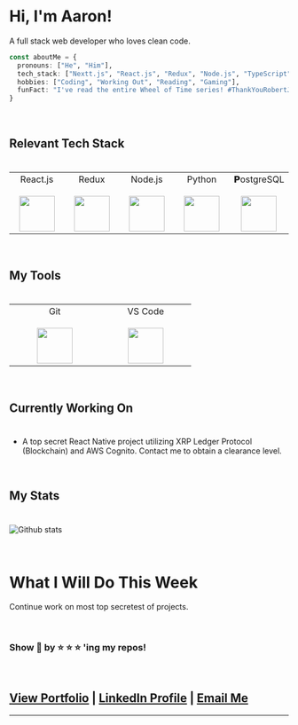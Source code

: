 # Hi, I'm Aaron!

A full stack web developer who loves clean code.

```julia
const aboutMe = {
  pronouns: ["He", "Him"],
  tech_stack: ["Nextt.js", "React.js", "Redux", "Node.js", "TypeScript", "Git", "Postgres", "Tailwind"],
  hobbies: ["Coding", "Working Out", "Reading", "Gaming"],
  funFact: "I've read the entire Wheel of Time series! #ThankYouRobertJordan";
}
```

<br>

## Relevant Tech Stack

#

<table>
  <tbody>
    <tr valign="top">
      <td width="25%" align="center">
        <span>React.js</span><br><br>
        <img height="64px" src="https://cdn.svgporn.com/logos/react.svg">
      </td>
      <td width="25%" align="center">
        <span>Redux</span><br><br>
        <img height="64px" src="https://cdn.svgporn.com/logos/redux.svg">
      </td>
      <td width="25%" align="center">
        <span>Node.js</span><br><br>
        <img height="64px" src="https://cdn.svgporn.com/logos/nodejs-icon.svg">
      </td>
      <td width="25%" align="center">
        <span>Python</span><br><br>
        <img height="64px" src="https://cdn.svgporn.com/logos/python.svg">
      </td>
      <td width="25%" align="center">
        <span>𝗣ostgreSQL</span><br><br>
        <img height="64px" src="https://cdn.svgporn.com/logos/postgresql.svg">
      </td>
    </tr>
  </tbody>
</table>

<br>

## My Tools

#

<table>
  <tbody>
    <tr valign="top">
      <td width="25%" align="center">
        <span>Git</span><br><br>
        <img height="64px" src="https://cdn.svgporn.com/logos/git-icon.svg">
      </td>
      <td width="25%" align="center">
        <span>VS Code</span><br><br>
        <img height="64px" src="https://cdn.svgporn.com/logos/visual-studio-code.svg">
      </td>
    </tr>
  </tbody>
</table>

<br>

## Currently Working On

#

- A top secret React Native project utilizing XRP Ledger Protocol (Blockchain) and AWS Cognito. Contact me to obtain a clearance level.

<br>

## My Stats

#

![Github stats](https://github-readme-stats.vercel.app/api?username=ajohnson1031&show_icons=true&hide_border=true)

<br>

# What I Will Do This Week

Continue work on most top secretest of projects.

<br>

### Show 💖 by ⭐ ⭐ ⭐ 'ing my repos!

<br>

## <a href="https://ajfs.me" _target="_blank">View Portfolio</a> | <a href="https://www.linkedin.com/in/aaron-johnson-webdev/" _target="_blank">LinkedIn Profile</a> | <a href="mailto:aaron@ajfs.me?subject=You Rock! Join us." _target="_blank">Email Me</a>

---

